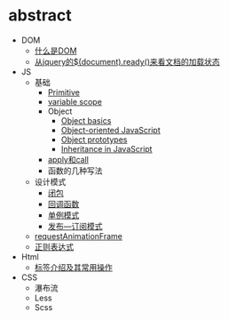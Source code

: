 # abstract
* DOM
  * [什么是DOM](/DOM/什么是DOM.md)
  * [从jquery的$(document).ready()来看文档的加载状态](/DOM/文档的加载状态.md)
* JS
  * 基础
    * [Primitive](/JS/Primitive.md)
    * [variable scope](/JS/variable_scope.md)
    * Object
      * [Object basics](/JS/Object_basics.md)
      * [Object-oriented JavaScript](/JS/Object-oriented_JavaScript.md)
      * [Object prototypes](/JS/Object_prototypes.md)
      * [Inheritance in JavaScript](/JS/Inheritance.md)
    * [apply和call](/JS/apply和call.md)
    * 函数的几种写法
  * 设计模式
    * [闭包](/JS/闭包.md)
    * [回调函数](/JS/callback.md)
    * [单例模式](/JS/单例模式.md)
    * [发布—订阅模式](/JS/JavaScript设计模式——发布订阅模式.md)
  * [requestAnimationFrame](/JS/requestAnimationFrame.md)
  * [正则表达式](/JS/正则表达式.md)
* Html
    * [标签介绍及其常用操作](/HTML_tag/select.md)
* CSS
    * 瀑布流
    * Less
    * Scss